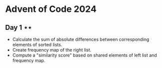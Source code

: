 # Advent of Code 2024

## Day 1 &Star;&Star;
- Calculate the sum of absolute differences between corresponding elements of sorted lists.
- Create frequency map of the right list.
- Compute a "similarity score" based on shared elements of left list and frequency map.
